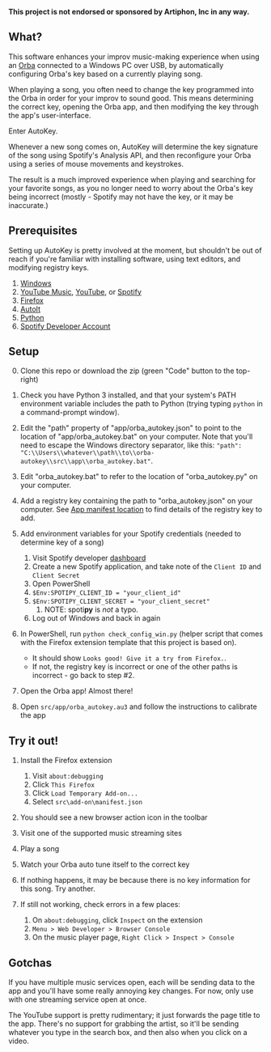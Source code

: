 **This project is not endorsed or sponsored by Artiphon, Inc in any way.**

## What?

This software enhances your improv music-making experience when using an [Orba](https://artiphon.com/pages/artiphon-shop) connected to a Windows PC over USB, by automatically configuring Orba's key based on a currently playing song.

When playing a song, you often need to change the key programmed into the Orba in order for your improv to sound good. This means determining the correct key, opening the Orba app, and then modifying the key through the app's user-interface.

Enter AutoKey.

Whenever a new song comes on, AutoKey will determine the key signature of the song using Spotify's Analysis API, and then reconfigure your Orba using a series of mouse movements and keystrokes.

The result is a much improved experience when playing and searching for your favorite songs, as you no longer need to worry about the Orba's key being incorrect (mostly - Spotify may not have the key, or it may be inaccurate.)

## Prerequisites

Setting up AutoKey is pretty involved at the moment, but shouldn't be out of reach
if you're familiar with installing software, using text editors, and modifying registry keys.

1. [Windows](https://www.microsoft.com/en-us/software-download/windows10)
2. [YouTube Music](https://music.youtube.com/), [YouTube](https://youtube.com), or [Spotify](https://open.spotify.com/)
3. [Firefox](https://www.mozilla.org/en-US/firefox/download/thanks/)
4. [AutoIt](https://www.autoitscript.com/cgi-bin/getfile.pl?autoit3/autoit-v3-setup.exe)
5. [Python](https://docs.python.org/3/using/windows.html)
6. [Spotify Developer Account](https://developer.spotify.com)

## Setup 

0. Clone this repo or download the zip (green "Code" button to the top-right)
1. Check you have Python 3 installed, and that your system's PATH environment variable includes the path to Python (trying typing `python` in a command-prompt window). 
2. Edit the "path" property of "app/orba_autokey.json" to point to the location of "app/orba_autokey.bat" on your computer. Note that you'll need to escape the Windows directory separator, like this: `"path": "C:\\Users\\whatever\\path\\to\\orba-autokey\\src\\app\\orba_autokey.bat"`.
3. Edit "orba_autokey.bat" to refer to the location of "orba_autokey.py" on your computer.
4. Add a registry key containing the path to "orba_autokey.json" on your computer. See [App manifest location](https://developer.mozilla.org/en-US/Add-ons/WebExtensions/Native_manifests#Manifest_location) to find details of the registry key to add.
5. Add environment variables for your Spotify credentials (needed to determine key of a song)
    1. Visit Spotify developer [dashboard](https://developer.spotify.com/dashboard/applications)
    2. Create a new Spotify application, and take note of the `Client ID` and `Client Secret`
    3. Open PowerShell
    4. `$Env:SPOTIPY_CLIENT_ID = "your_client_id"`
    5. `$Env:SPOTIPY_CLIENT_SECRET = "your_client_secret"`
        1. NOTE: spoti**py** is _not_ a typo.
    6. Log out of Windows and back in again

6. In PowerShell, run `python check_config_win.py` (helper script that comes with the Firefox extension template that this project is based on).
    - It should show `Looks good! Give it a try from Firefox.`.
    - If not, the registry key is incorrect or one of the other paths is incorrect - go back to step #2. 
7. Open the Orba app! Almost there!
8. Open `src/app/orba_autokey.au3` and follow the instructions to calibrate the app

## Try it out!

1. Install the Firefox extension
    1. Visit `about:debugging`
    2. Click `This Firefox`
    3. Click `Load Temporary Add-on...`
    4. Select `src\add-on\manifest.json`

2. You should see a new browser action icon in the toolbar
3. Visit one of the supported music streaming sites
4. Play a song
5. Watch your Orba auto tune itself to the correct key
6. If nothing happens, it may be because there is no key information for this song. Try another.
7. If still not working, check errors in a few places:
    1. On `about:debugging`, click `Inspect` on the extension
    2. `Menu > Web Developer > Browser Console`
    3. On the music player page, `Right Click > Inspect > Console`

## Gotchas

If you have multiple music services open, each will be sending data to the app and you'll have some really annoying key changes. 
For now, only use with one streaming service open at once. 

The YouTube support is pretty rudimentary; it just forwards the page title to the app. There's no support for grabbing the artist, so it'll be sending whatever you type in the search box, and then also when you click on a video. 
